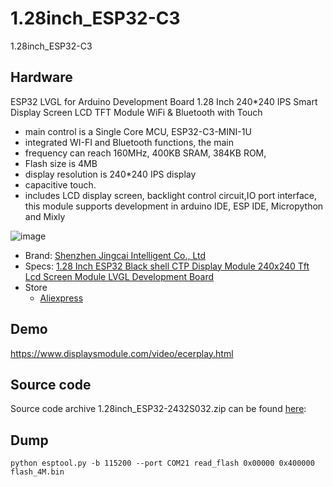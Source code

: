 # 1.28inch_ESP32-C3
1.28inch_ESP32-C3

## Hardware
ESP32 LVGL for Arduino Development Board 1.28 Inch 240*240 IPS Smart Display Screen LCD TFT Module WiFi & Bluetooth with Touch
* main control is a Single Core MCU, ESP32-C3-MINI-1U 
* integrated WI-FI and Bluetooth functions, the main
* frequency can reach 160MHz, 400KB SRAM, 384KB ROM,
* Flash size is 4MB
* display resolution is 240*240 IPS display
* capacitive touch.
* includes LCD display screen, backlight control circuit,IO port interface, this module supports development in arduino IDE, ESP IDE, Micropython and Mixly

![image](https://github.com/lboue/1.28inch_ESP32-C3/assets/938089/67d7e8a0-ca0c-4d22-9aca-f573492b956b)


* Brand: [Shenzhen Jingcai Intelligent Co., Ltd](https://www.displaysmodule.com)
* Specs: [1.28 Inch ESP32 Black shell CTP Display Module 240x240 Tft Lcd Screen Module LVGL Development Board](https://www.displaysmodule.com/sale-37538321-1-28-inch-esp32-black-shell-ctp-display-module-240x240-tft-lcd-screen-module-lvgl-development-board.html)
 * Store
   * [Aliexpress](https://www.aliexpress.com/item/1005005561489118.html)

## Demo
https://www.displaysmodule.com/video/ecerplay.html

## Source code
Source code archive 1.28inch_ESP32-2432S032.zip can be found [here](http://pan.jczn1688.com/1/ESP32%20module): 

## Dump

```
python esptool.py -b 115200 --port COM21 read_flash 0x00000 0x400000 flash_4M.bin
```

